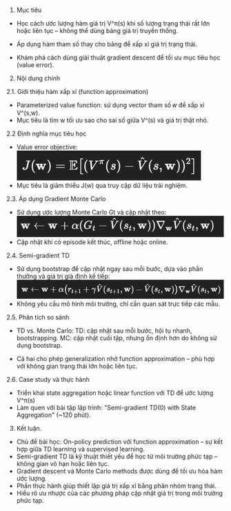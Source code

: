 1. Mục tiêu

- Học cách ước lượng hàm giá trị V^π(s) khi số lượng trạng thái rất lớn hoặc liên tục – không thể dùng bảng giá trị truyền thống.

- Áp dụng hàm tham số thay cho bảng để xấp xỉ giá trị trạng thái.

- Khám phá cách dùng giải thuật gradient descent để tối ưu mục tiêu học (value error).

2. Nội dung chính

 2.1. Giới thiệu hàm xấp xỉ (function approximation)
  - Parameterized value function: sử dụng vector tham số 𝑤 để xấp xỉ V^(s,w).
  - Mục tiêu là tìm w tối ưu sao cho sai số giữa V^(s) và giá trị thật nhỏ.
 
 2.2 Định nghĩa mục tiêu học
  - Value error objective: ![alt text](image-1.png)
  - Mục tiêu là giảm thiểu J(w) qua truy cập dữ liệu trải nghiệm.

 2.3. Áp dụng Gradient Monte Carlo

 - Sử dụng ước lượng Monte Carlo Gt và cập nhật theo: ![alt text](image-2.png)
 - Cập nhật khi có episode kết thúc, offline hoặc online.

 2.4. Semi-gradient TD

 - Sử dụng bootstrap để cập nhật ngay sau mỗi bước, dựa vào phần thưởng và giá trị giả định kế tiếp: ![alt text](image-3.png)
 - Không yêu cầu mô hình môi trường, chỉ cần quan sát trực tiếp các mẫu.

 2.5. Phân tích so sánh

 - TD vs. Monte Carlo: 
   TD: cập nhật sau mỗi bước, hội tụ nhanh, bootstrapping.
   MC: cập nhật cuối tập, nhưng ổn định hơn do không sử dụng bootstrap.

 - Cả hai cho phép generalization nhờ function approximation – phù hợp với không gian trạng thái lớn hoặc liên tục.

 2.6. Case study và thực hành
 - Triển khai state aggregation hoặc linear function với TD để ước lượng V^π(s)
 - Làm quen với bài tập lập trình: "Semi-gradient TD(0) with State Aggregation" (~120 phút).

3. Kết luận. 
 - Chủ đề bài học: On-policy prediction với function approximation – sự kết hợp giữa TD learning và supervised learning.
 - Semi-gradient TD là kỹ thuật thiết yếu để học từ môi trường phức tạp – không gian vô hạn hoặc liên tục.
 - Gradient descent và Monte Carlo methods được dùng để tối ưu hóa hàm ước lượng.
 - Phần thực hành giúp thiết lập giá trị xấp xỉ bằng phân nhóm trạng thái.
 - Hiểu rõ ưu nhược của các phương pháp cập nhật giá trị trong môi trường phức tạp.